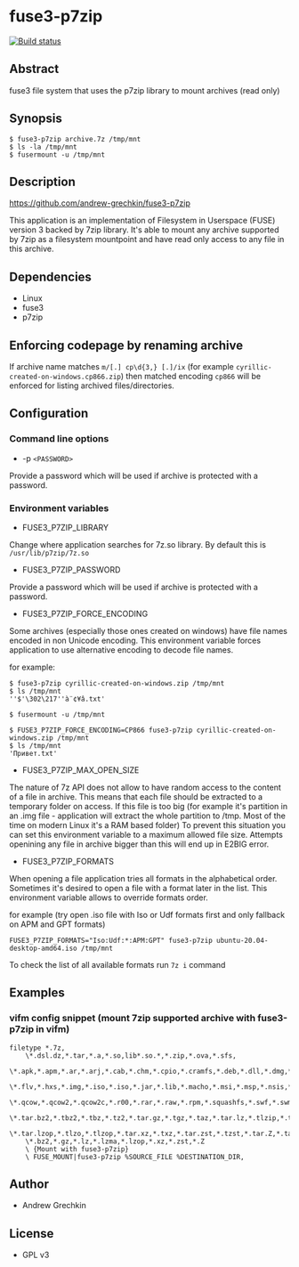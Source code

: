 # fuse3-p7zip

[![Build status](https://github.com/andrew-grechkin/fuse3-p7zip/workflows/CMake/badge.svg)](https://github.com/andrew-grechkin/fuse3-p7zip/actions)

## Abstract

fuse3 file system that uses the p7zip library to mount archives (read only)

## Synopsis

```
$ fuse3-p7zip archive.7z /tmp/mnt
$ ls -la /tmp/mnt
$ fusermount -u /tmp/mnt
```

## Description

https://github.com/andrew-grechkin/fuse3-p7zip

This application is an implementation of Filesystem in Userspace (FUSE) version 3 backed by 7zip library. It's able to
mount any archive supported by 7zip as a filesystem mountpoint and have read only access to any file in this archive.

## Dependencies

* Linux
* fuse3
* p7zip

## Enforcing codepage by renaming archive

If archive name matches `m/[.] cp\d{3,} [.]/ix` (for example `cyrillic-created-on-windows.cp866.zip`) then matched
encoding `cp866` will be enforced for listing archived files/directories.

## Configuration

### Command line options

* -p `<PASSWORD>`

Provide a password which will be used if archive is protected with a password.

### Environment variables

* FUSE3_P7ZIP_LIBRARY

Change where application searches for 7z.so library. By default this is `/usr/lib/p7zip/7z.so`

* FUSE3_P7ZIP_PASSWORD

Provide a password which will be used if archive is protected with a password.

* FUSE3_P7ZIP_FORCE_ENCODING

Some archives (especially those ones created on windows) have file names encoded in non Unicode encoding. This
environment variable forces application to use alternative encoding to decode file names.

for example:
```
$ fuse3-p7zip cyrillic-created-on-windows.zip /tmp/mnt
$ ls /tmp/mnt
''$'\302\217''à¨¢¥â.txt'

$ fusermount -u /tmp/mnt

$ FUSE3_P7ZIP_FORCE_ENCODING=CP866 fuse3-p7zip cyrillic-created-on-windows.zip /tmp/mnt
$ ls /tmp/mnt
'Привет.txt'
```

* FUSE3_P7ZIP_MAX_OPEN_SIZE

The nature of 7z API does not allow to have random access to the content of a file in archive. This means that each
file should be extracted to a temporary folder on access. If this file is too big (for example it's partition in an
.img file - application will extract the whole partition to /tmp. Most of the time on modern Linux it's a RAM based
folder) To prevent this situation you can set this environment variable to a maximum allowed file size. Attempts
openining any file in archive bigger than this will end up in E2BIG error.

* FUSE3_P7ZIP_FORMATS

When opening a file application tries all formats in the alphabetical order. Sometimes it's desired to open a file
with a format later in the list. This environment variable allows to override formats order.

for example (try open .iso file with Iso or Udf formats first and only fallback on APM and GPT formats)
```
FUSE3_P7ZIP_FORMATS="Iso:Udf:*:APM:GPT" fuse3-p7zip ubuntu-20.04-desktop-amd64.iso /tmp/mnt
```

To check the list of all available formats run `7z i` command

## Examples

### vifm config snippet (mount 7zip supported archive with fuse3-p7zip in vifm)

```vim
filetype *.7z,
	\*.dsl.dz,*.tar,*.a,*.so,lib*.so.*,*.zip,*.ova,*.sfs,
	\*.apk,*.apm,*.ar,*.arj,*.cab,*.chm,*.cpio,*.cramfs,*.deb,*.dll,*.dmg,*.doc,*.esd,*.exe,
	\*.flv,*.hxs,*.img,*.iso,*.iso,*.jar,*.lib,*.macho,*.msi,*.msp,*.nsis,*.pkg,*.pmd,*.ppt,
	\*.qcow,*.qcow2,*.qcow2c,*.r00,*.rar,*.raw,*.rpm,*.squashfs,*.swf,*.swm,*.sys,*.vdi,*.vhd,*.vmdk,*.wim,*.xar,*.xls,
	\*.tar.bz2,*.tbz2,*.tbz,*.tz2,*.tar.gz,*.tgz,*.taz,*.tar.lz,*.tlzip,*.tar.lzma,*.tlzma,*.tlz,
	\*.tar.lzop,*.tlzo,*.tlzop,*.tar.xz,*.txz,*.tar.zst,*.tzst,*.tar.Z,*.taZ,
	\*.bz2,*.gz,*.lz,*.lzma,*.lzop,*.xz,*.zst,*.Z
	\ {Mount with fuse3-p7zip}
	\ FUSE_MOUNT|fuse3-p7zip %SOURCE_FILE %DESTINATION_DIR,
```

## Author

* Andrew Grechkin

## License

* GPL v3
